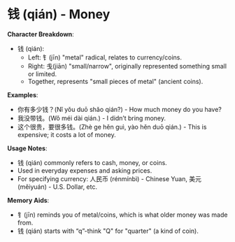 # **钱 (qián) - Money**

**Character Breakdown**:  
- 钱 (qián):
  - Left: 钅(jīn) "metal" radical, relates to currency/coins.
  - Right: 戋(jiān) "small/narrow", originally represented something small or limited.
  - Together, represents "small pieces of metal" (ancient coins).

**Examples**:  
- 你有多少钱？(Nǐ yǒu duō shǎo qián?) - How much money do you have?  
- 我没带钱。(Wǒ méi dài qián.) - I didn’t bring money.  
- 这个很贵，要很多钱。(Zhè ge hěn guì, yào hěn duō qián.) - This is expensive; it costs a lot of money.

**Usage Notes**:  
- 钱 (qián) commonly refers to cash, money, or coins.  
- Used in everyday expenses and asking prices.  
- For specifying currency: 人民币 (rénmínbì) - Chinese Yuan, 美元 (měiyuán) - U.S. Dollar, etc.

**Memory Aids**:  
- 钅(jīn) reminds you of metal/coins, which is what older money was made from.  
- 钱 (qián) starts with “q”-think "Q" for "quarter" (a kind of coin).